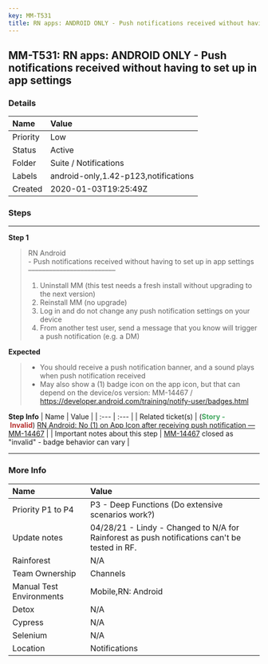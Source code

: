 ```yaml
---
key: MM-T531
title: RN apps: ANDROID ONLY - Push notifications received without having to set up in app settings
---
```


## MM-T531: RN apps: ANDROID ONLY - Push notifications received without having to set up in app settings

### Details

| Name     | Value                                |
| :------- | :----------------------------------- |
| Priority | Low                                  |
| Status   | Active                               |
| Folder   | Suite / Notifications                |
| Labels   | android-only,1.42-p123,notifications |
| Created  | 2020-01-03T19:25:49Z                 |

### Steps

<hr/>

**Step 1**

> <article>RN Android<br />- Push notifications received without having to set up in app settings<br />–––––––––––––––––––––––––<ol><li>Uninstall MM (this test needs a fresh install without upgrading to the next version)</li><li> Reinstall MM (no upgrade)</li><li> Log in and do not change any push notification settings on your device</li><li>From another test user, send a message that you know will trigger a push notification (e.g. a DM)</li></ol></article>

**Expected**

> <article><ul><li>You should receive a push notification banner, and a sound plays when push notification received</li><li>May also show a (1) badge icon on the app icon, but that can depend on the device/os version: MM-14467 / <a href="https://developer.android.com/training/notify-user/badges.html">https://developer.android.com/training/notify-user/badges.html</a></li></ul></article>

**Step Info**
| Name | Value |
| :--- | :--- |
| Related ticket(s) | (<strong><span style="color:rgb(65, 168, 95)">Story - </span><span style="color:rgb(184, 49, 47)">Invalid</span></strong>) <a href="https://mattermost.atlassian.net/browse/MM-14467">RN Android: No (1) on App Icon after receiving push notification — MM-14467</a> |
| Important notes about this step | <a href="http://FIXED%20v1.22%20https%3A//mattermost.atlassian.net/browse/MM-14467" rel="noopener noreferrer" target="_blank">MM-14467</a> closed as "invalid" - badge behavior can vary |

<hr/>

### More Info

| Name                     | Value                                                                                         |
| :----------------------- | :-------------------------------------------------------------------------------------------- |
| Priority P1 to P4        | P3 - Deep Functions (Do extensive scenarios work?)                                            |
| Update notes             | 04/28/21 - Lindy - Changed to N/A for Rainforest as push notifications can't be tested in RF. |
| Rainforest               | N/A                                                                                           |
| Team Ownership           | Channels                                                                                      |
| Manual Test Environments | Mobile,RN: Android                                                                            |
| Detox                    | N/A                                                                                           |
| Cypress                  | N/A                                                                                           |
| Selenium                 | N/A                                                                                           |
| Location                 | Notifications                                                                                 |
